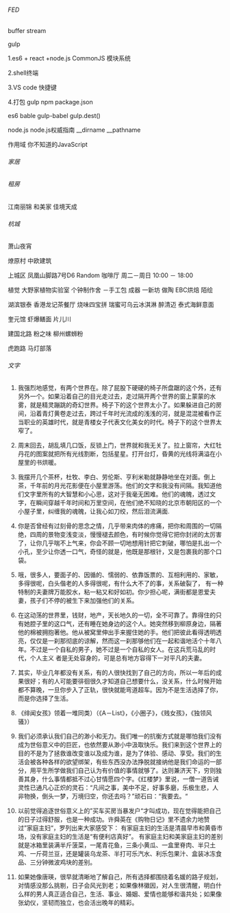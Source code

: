 ###### FED

buffer stream

gulp


1.es6 + react +node.js CommonJS 模块系统


2.shell终端


3.VS code 快捷键


4.打包 gulp npm package.json



es6 bable gulp-babel gulp.dest()

node.js  node.js权威指南  __dirname __pathname

作用域  你不知道的JavaScript

###### 家居



###### 租房

江南丽锦 和美家 佳境天成

###### 杭城
萧山夜宵

燎原村 中欧建筑

上城区 凤凰山脚路7号D6 Random 咖啡厅
周二－周日 10:00 － 18:00

植觉
大野家植物实验室
个钟制作舍 －手工包
成器 一新坊 做陶
EBC烘焙
陌绘



湖滨银泰 香港龙记茶餐厅 烧味四宝拼 瑞蜜可乌云冰淇淋
醉清迈 泰式海鲜意面

奎元馆 虾爆鳝面 片儿川

建国北路 粉之味 柳州螺蛳粉

虎跑路 马灯部落


###### 文字
1. 我强烈地感觉，有两个世界在。除了屁股下硬硬的椅子所盘踞的这个外，还有另外一个。如果沿着自己的目光走过去，走过隔开两个世界的窗上蒙蒙的水雾，就是精灵蹦跳的奇幻世界。椅子下的这个世界太小了。如果躲进自己的房间，沿着青灯黄卷走过去，跨过千年时光流成的浅浅的河，就是混混被看作正当职业的英雄时代，就是青楼女子代表文化美女的时代。椅子下的这个世界太窄了。

2. 周末回去，胡乱填几口饭，反锁上门，世界就和我无关了。拉上窗帘，大红牡丹花的图案就把所有光线割断，包括星星。打开台灯，昏黄的光线将满溢在小屋里的书烘暖。

3. 我摆开几个茶杯，杜牧、李白、劳伦斯、亨利米勒就静静地坐在对面。倒上茶，千年前的月光花影便在小屋里游荡。他们的文字和我没有间隔。我知道他们文字里所有的大智慧和小心思，这对于我毫无困难。他们的魂魄，透过文字，在瞬间穿越千年时间和万里空间，在他们绝不知晓的北京市朝阳区的一个小屋子里，纠缠我的魂魄，让我心如刀绞，然后泪流满面.

4. 你是否曾经有过刻骨的思念之情，几乎带来肉体的疼痛，把你和周围的一切隔绝，四周的景物变浅变淡，慢慢褪去颜色，有时候你觉得它把你封闭的太厉害了，让你几乎喘不上气来，你会不顾一切地想用针把它刺破，哪怕是扎出一个小孔，至少让你透一口气，奇怪的就是，他既是那根针，又是包裹我的那个口袋。

5. 哦，很多人，要面子的、因循的、懦弱的、依靠饭票的、互相利用的、家敏，多得很呢，白头偕老的人多得很呢，有什么大不了的事，关系破裂了， 有一种特制的夫妻牌万能胶水，粘一粘又和好如初。你少担心呢，满街都是恩爱夫妻，孩子们不停的被生下来加强他们的关系。

6. 在这动荡的世界里，钱财，地产，天长地久的一切，全不可靠了。靠得住的只有她腔子里的这口气，还有睡在她身边的这个人。她突然移到柳原身边，隔著他的棉被拥抱著他。他从被窝里伸出手来握住她的手。他们把彼此看得透明透亮，仅仅是一刹那彻底的谅解，然而这一刹那够他们在一起和谐地活个十年八年。不过是一个自私的男子，她不过是一个自私的女人。在这兵荒马乱的时代，个人主义 者是无处容身的，可是总有地方容得下一对平凡的夫妻。

7. 其实，毕业几年都没有关系，有的人很快找到了自己的方向，所以一年后的成果很好；有的人可能要徘徊很久才知道自己想要什么，没关系，什么时候开始都不算晚，一旦你步入了正轨，很快就能弯道超车。因为不是生活选择了你，而是你选择了生活。

8. 《绯闻女孩》领着一堆同类）（《A－List》，《小圈子》，《贱女孩》，《独领风骚》）

9. 我们必须承认我们自己的渺小和无力。我们唯一的抗衡方式就是哪怕我们没有成为世俗意义中的巨匠，也依然要从渺小中汲取快乐。我们来到这个世界上的目的不是为了拯救谁改变谁以及成为谁，是为了体验、感动、享受。我们的生活会被各种各样的欲望绑架，有些东西没办法挣脱就接纳他是我们命运的一部分，用平生所学做我们自己认为有价值的事情就够了。达则兼济天下，穷则独善其身，什么事情都抵不过心甘情愿四个字。《红楼梦》里说，一僧一道告诫灵性已通凡心正炽的灵石：“凡间之事，美中不足，好事多磨，乐极生悲，人非物换，倒头一梦，万境归空，你还去吗？”顽石曰：“我要去。“

10. 以前觉得追逐世俗意义上的”买车买房当暴发户“才叫成功，现在觉得能把自己的日子过得舒服，也是一种成功。许舜英在《购物日记》里不遗余力地赞过”家庭主妇“，罗列出来大家感受下：
有家庭主妇的生活是清晨早市和黄昏市场，没有家庭主妇的生活是“有便利店真好”。
有家庭主妇和美家庭主妇的差别就是冰箱里装满半斤菠菜，一尾青花鱼，三条小黄瓜、一盒里脊肉、半只土鸡、一斤荷兰豆，还是罐装乌龙茶、半打可乐汽水、利乐包果汁、盒装冰冻食品、三分钟微波鸡块的差别。

11. 如果她像唐瑛，很早就清晰地了解自己，所有选择都围绕着名媛的路子规划，对情感没那么挑剔，日子会风光到老；如果像林徽因，对人生很清醒，明白什么样的男人真正适合自己，生活、事业、婚姻、爱情也能够和谐共处；如果像张幼仪，坚韧而独立，也会活出晚年的精彩。
